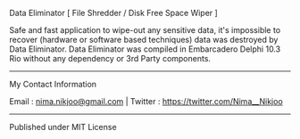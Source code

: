 <h>Data Eliminator</h> [ File Shredder / Disk Free Space Wiper ]



Safe and fast application to wipe-out any sensitive data, it's impossible to recover (hardware or software based techniques) data was destroyed by Data Eliminator.
Data Eliminator was compiled in Embarcadero Delphi 10.3 Rio without any dependency or 3rd Party components.


__________
My Contact Information	

Email : nima.nikjoo@gmail.com |
Twitter : https://twitter.com/Nima__Nikjoo  

_____________________

Published under MIT License
